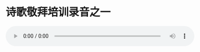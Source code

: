 # 诗歌敬拜培训录音之一

<audio style="width: 100%;" preload="false" controls controlslist="nodownload"><source src="//cdn.simai.ml/audio/mp3/old/12316.mp3" type="audio/mpeg">Your browser does not support the audio element.</audio>


